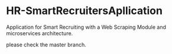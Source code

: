 # HR-SmartRecruitersApllication
Application for Smart Recruiting with a Web Scraping Module and microservices architecture.

please check the master branch.
